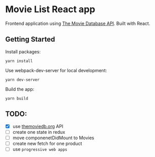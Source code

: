 # Movie List React app

Frontend application using [The Movie Database API](https://developers.themoviedb.org). Built with React.

## Getting Started

Install packages:
```
yarn install
```

Use webpack-dev-server for local development:
```
yarn dev-server
```

Build the app:
```
yarn build
```

## TODO:
- [x] use [themoviedb.org](https://developers.themoviedb.org/3/getting-started) API
- [ ] create one state in redux
- [ ] move componenetDidMount to Movies
- [ ] create new fetch for one product
- [ ] use `progressive web apps`
